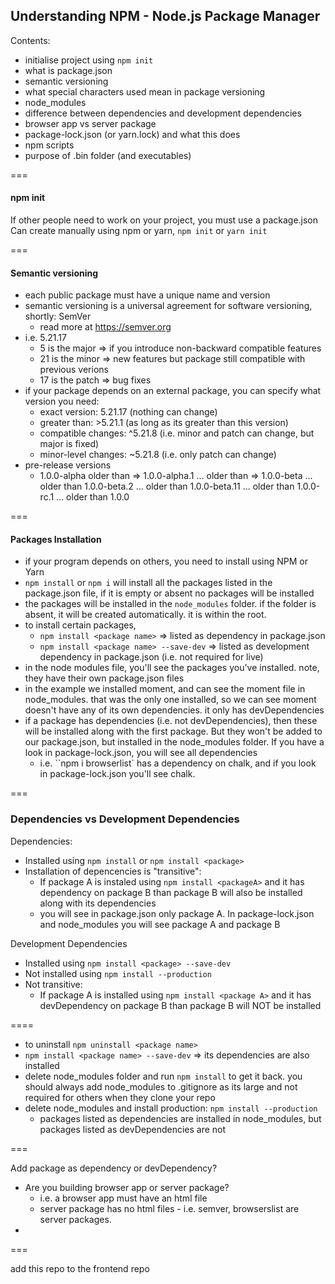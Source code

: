 ## Understanding NPM - Node.js Package Manager 

Contents: 
- initialise project using ``npm init``
- what is package.json
- semantic versioning
- what special characters used mean in package versioning
- node_modules
- difference between dependencies and development dependencies
- browser app vs server package
- package-lock.json (or yarn.lock) and what this does
- npm scripts
- purpose of .bin folder (and executables)

===


#### npm init


If other people need to work on your project, you must use a package.json
Can create manually using npm or yarn, ``npm init`` or ``yarn init``


===


#### Semantic versioning


- each public package must have a unique name and version
- semantic versioning is a universal agreement for software versioning, shortly: SemVer
  - read more at https://semver.org
- i.e. 5.21.17
  - 5 is the major => if you introduce non-backward compatible features
  - 21 is the minor => new features but package still compatible with previous verions
  - 17 is the patch => bug fixes
- if your package depends on an external package, you can specify what version you need:
  - exact version: 5.21.17 (nothing can change)
  - greater than: >5.21.1 (as long as its greater than this version)
  - compatible changes: ^5.21.8 (i.e. minor and patch can change, but major is fixed)
  - minor-level changes: ~5.21.8 (i.e. only patch can change)
- pre-release versions
  - 1.0.0-alpha older than => 1.0.0-alpha.1 ... older than => 1.0.0-beta ... older than 1.0.0-beta.2 ... older than 1.0.0-beta.11 ... older than 1.0.0-rc.1 ... older than 1.0.0


===


#### Packages Installation

- if your program depends on others, you need to install using NPM or Yarn
- ``npm install`` or ``npm i`` will install all the packages listed in the package.json file, if it is empty or absent no packages will be installed
- the packages will be installed in the ``node_modules`` folder. if the folder is absent, it will be created automatically. it is within the root.
- to install certain packages, 
  - ``npm install <package name>`` => listed as dependency in package.json
  - ``npm install <package name> --save-dev`` => listed as development dependency in package.json (i.e. not required for live)
- in the node modules file, you'll see the packages you've installed. note, they have their own package.json files
- in the example we installed moment, and can see the moment file in node_modules. that was the only one installed, so we can see moment doesn't have any of its own dependencies. it only has devDependencies
- if a package has dependencies (i.e. not devDependencies), then these will be installed along with the first package. But they won't be added to our package.json, but installed in the node_modules folder. If you have a look in package-lock.json, you will see all dependencies 
  - i.e. ``npm i browserlist` has a dependency on chalk, and if you look in package-lock.json you'll see chalk.

===


### Dependencies vs Development Dependencies 


Dependencies:
- Installed using ``npm install`` or ``npm install <package>``
- Installation of depencencies is "transitive":
  - If package A is instaled using ``npm install <packageA>`` and it has dependency on package B than package B will also be installed along with its dependencies
  - you will see in package.json only package A. In package-lock.json and node_modules you will see package A and package B


Development Dependencies
- Installed using ``npm install <package> --save-dev``
- Not installed using ``npm install --production``
- Not transitive:
  - If package A is installed using ``npm install <package A>`` and it has devDependency on package B than package B will NOT be installed 


====


- to uninstall ``npm uninstall <package name>``
- ``npm install <package name> --save-dev`` => its dependencies are also installed 
- delete node_modules folder and run ``npm install`` to get it back. you should always add node_modules to .gitignore as its large and not required for others when they clone your repo 
- delete node_modules and install production: ``npm install --production``
  - packages listed as dependencies are installed in node_modules, but packages listed as devDependencies are not
 

===


Add package as dependency or devDependency? 
- Are you building browser app or server package? 
  - i.e. a browser app must have an html file
  - server package has no html files - i.e. semver, browserslist are server packages. 
- 


===


add this repo to the frontend repo 